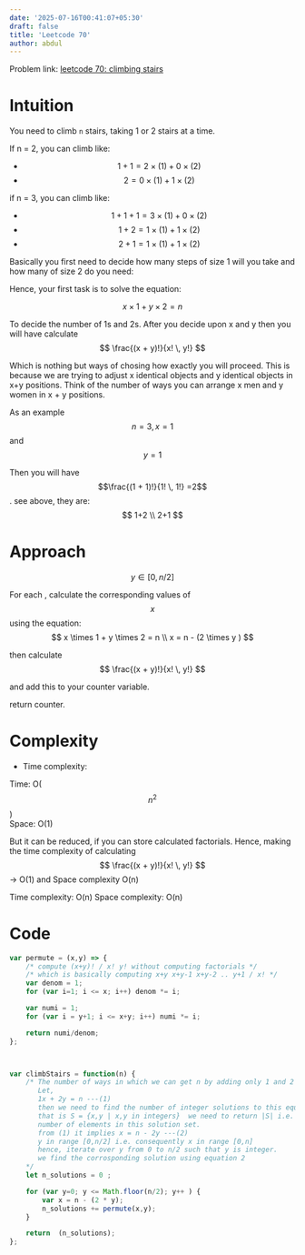 ```yaml
---
date: '2025-07-16T00:41:07+05:30'
draft: false
title: 'Leetcode 70'
author: abdul
---
```


Problem link: [leetcode 70: climbing stairs](https://leetcode.com/problems/climbing-stairs/description/)

# Intuition
<!-- Describe your first thoughts on how to solve this problem. -->
You need to climb `n` stairs, taking 1 or 2 stairs at a time.

If n = 2, you can climb like: 
- $$1+1 = 2\times (1) + 0 \times(2)$$
- $$2 = 0 \times (1) + 1\times(2) $$

if n = 3, you can climb like:
- $$1+1+1 =  3\times(1) + 0\times(2)$$
- $$1+2   =  1\times(1) + 1\times(2)$$
- $$2+1   =  1\times(1) + 1\times(2) $$

Basically you first need to decide how many steps of size 1 will you take and how many of size 2 do you need:

Hence, your first task is to solve the equation:


$$
x \times 1 + y \times 2 = n 
$$ 

To decide the number of 1s and 2s. After you decide upon x and y  then you will have calculate
$$ 
\frac{(x + y)!}{x! \, y!}
$$

Which is nothing but ways of chosing how exactly you will proceed. This is because we are trying to adjust x identical objects and y identical objects in x+y positions. Think of the number of ways you can arrange x men and y women in x + y positions.

As an example $$n=3, x=1 $$ and $$y=1$$ 

Then you will have $$\frac{(1 + 1)!}{1! \, 1!} =2$$. see above, they are:
$$
1+2 \\
2+1
$$


# Approach
<!-- Describe your approach to solving the problem. -->
 $$ y \in [0, n/2] $$

For each , calculate the corresponding values of $$x$$ using the equation:
$$
x \times 1 + y \times 2 = n \\
x = n - (2 \times y )
$$ 

then calculate 
$$ 
\frac{(x + y)!}{x! \, y!}
$$

and add this to your counter variable.

return counter.

# Complexity
- Time complexity:
<!-- Add your time complexity here, e.g. $$O(n)$$ -->
Time: O($$n^2$$)  
Space: O(1)

But it can be reduced, if you can store calculated factorials. Hence, making the time complexity of calculating $$ 
\frac{(x + y)!}{x! \, y!}
$$ -> O(1) and Space complexity O(n)

Time complexity: O(n)
Space complexity: O(n)

# Code
```javascript []
var permute = (x,y) => {
    /* compute (x+y)! / x! y! without computing factorials */
    /* which is basically computing x+y x+y-1 x+y-2 .. y+1 / x! */
    var denom = 1;
    for (var i=1; i <= x; i++) denom *= i;

    var numi = 1;
    for (var i = y+1; i <= x+y; i++) numi *= i;

    return numi/denom;
};



var climbStairs = function(n) {
    /* The number of ways in which we can get n by adding only 1 and 2
       Let,
       1x + 2y = n ---(1)
       then we need to find the number of integer solutions to this equation.
       that is S = {x,y | x,y in integers}  we need to return |S| i.e. the
       number of elements in this solution set.
       from (1) it implies x = n - 2y ---(2)
       y in range [0,n/2] i.e. consequently x in range [0,n]
       hence, iterate over y from 0 to n/2 such that y is integer.
       we find the corrosponding solution using equation 2
    */
    let n_solutions = 0 ;

    for (var y=0; y <= Math.floor(n/2); y++ ) {
        var x = n - (2 * y);
        n_solutions += permute(x,y);
    }

    return  (n_solutions);
};

```
